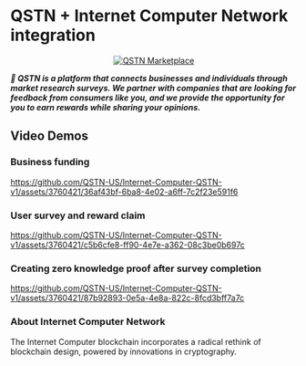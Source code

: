 # QSTN + Internet Computer Network integration

<p align="center">
  <a href="https://qstnus.com/"><img src="https://qstnus.com/icon-256x256.png" alt="QSTN Marketplace"></a>
</p>


***🚀 QSTN is a platform that connects businesses and individuals through market research surveys. We partner with companies that are looking for feedback from consumers like you, and we provide the opportunity for you to earn rewards while sharing your opinions.***

## Video Demos

### Business funding
https://github.com/QSTN-US/Internet-Computer-QSTN-v1/assets/3760421/36af43bf-6ba8-4e02-a6ff-7c2f23e591f6


### User survey and reward claim

https://github.com/QSTN-US/Internet-Computer-QSTN-v1/assets/3760421/c5b6cfe8-ff90-4e7e-a362-08c3be0b697c


### Creating zero knowledge proof after survey completion

https://github.com/QSTN-US/Internet-Computer-QSTN-v1/assets/3760421/87b92893-0e5a-4e8a-822c-8fcd3bff7a7c


### About Internet Computer Network

The Internet Computer blockchain incorporates a radical rethink of blockchain design, powered by innovations in cryptography.
